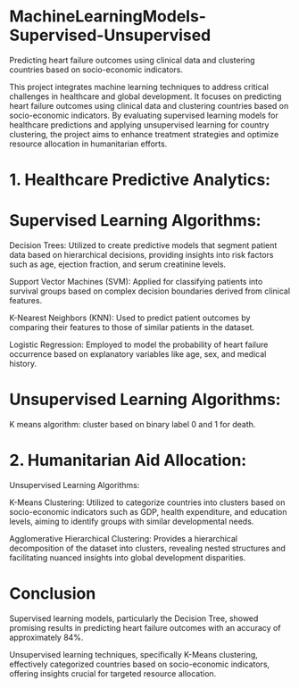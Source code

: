 # MachineLearningModels-Supervised-Unsupervised
Predicting heart failure outcomes using clinical data and clustering countries based on socio-economic indicators.

This project integrates machine learning techniques to address critical challenges in healthcare and global development. It focuses on predicting heart failure outcomes using clinical data and clustering countries based on socio-economic indicators. By evaluating supervised learning models for healthcare predictions and applying unsupervised learning for country clustering, the project aims to enhance treatment strategies and optimize resource allocation in humanitarian efforts.

# 1. Healthcare Predictive Analytics:
   
# Supervised Learning Algorithms:

Decision Trees: Utilized to create predictive models that segment patient data based on hierarchical decisions, providing insights into risk factors such as age, ejection fraction, and serum creatinine levels.

Support Vector Machines (SVM): Applied for classifying patients into survival groups based on complex decision boundaries derived from clinical features.

K-Nearest Neighbors (KNN): Used to predict patient outcomes by comparing their features to those of similar patients in the dataset.

Logistic Regression: Employed to model the probability of heart failure occurrence based on explanatory variables like age, sex, and medical history.

# Unsupervised Learning Algorithms:

K means algorithm: cluster based on binary label 0 and 1 for death.

# 2. Humanitarian Aid Allocation:

Unsupervised Learning Algorithms:

K-Means Clustering: Utilized to categorize countries into clusters based on socio-economic indicators such as GDP, health expenditure, and education levels, aiming to identify groups with similar developmental needs.

Agglomerative Hierarchical Clustering: Provides a hierarchical decomposition of the dataset into clusters, revealing nested structures and facilitating nuanced insights into global development disparities.

# Conclusion

Supervised learning models, particularly the Decision Tree, showed promising results in predicting heart failure outcomes with an accuracy of approximately 84%. 

Unsupervised learning techniques, specifically K-Means clustering, effectively categorized countries based on socio-economic indicators, offering insights crucial for targeted resource allocation.
